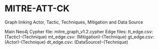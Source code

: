 # MITRE-ATT-CK
Graph linking Actor, Tactic, Techniques, Mitigation and Data Source

Main Neo4j Cypher file: mitre_graph_v1.2.cypher
Edge files:
tt_edge.csv: (Tactic)-(Technique)
mt_edge.csv: (Mitigation)-(Technique)
gt_edge.csv: (Actor)-(Technique)
dt_edge.csv: (DataSource)-(Technique)
